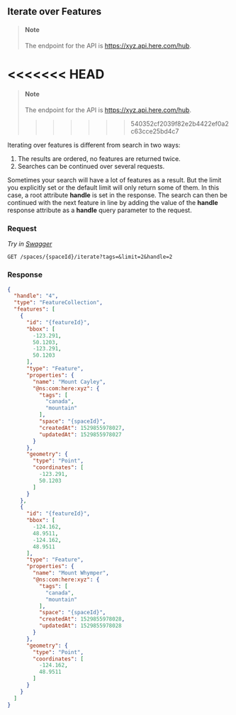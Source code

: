 ## Iterate over Features


> #### Note 
> The endpoint for the API is https://xyz.api.here.com/hub.

<<<<<<< HEAD
=======
> #### Note
>
> The endpoint for the API is <https://xyz.api.here.com/hub>.
>>>>>>> 540352cf2039f82e2b4422ef0a2c63cce25bd4c7

Iterating over features is different from search in two ways:

1. The results are ordered, no features are returned twice.
2. Searches can be continued over several requests.

Sometimes your search will have a lot of features as a result. But the limit you explicitly set or the default limit will only return some of them. In this case, a root attribute **handle** is set in the response. The search can then be continued with the next feature in line by adding the value of the **handle** response attribute as a **handle** query parameter to the request.

### Request

*Try in [Swagger](https://xyz.api.here.com/hub/static/swagger/#/Read%20Features/iterateFeatures)*

```HTTP
GET /spaces/{spaceId}/iterate?tags=&limit=2&handle=2
```

### Response

```JSON
{
  "handle": "4",
  "type": "FeatureCollection",
  "features": [
    {
      "id": "{featureId}",
      "bbox": [
        -123.291,
        50.1203,
        -123.291,
        50.1203
      ],
      "type": "Feature",
      "properties": {
        "name": "Mount Cayley",
        "@ns:com:here:xyz": {
          "tags": [
            "canada",
            "mountain"
          ],
          "space": "{spaceId}",
          "createdAt": 1529855978027,
          "updatedAt": 1529855978027
        }
      },
      "geometry": {
        "type": "Point",
        "coordinates": [
          -123.291,
          50.1203
        ]
      }
    },
    {
      "id": "{featureId}",
      "bbox": [
        -124.162,
        48.9511,
        -124.162,
        48.9511
      ],
      "type": "Feature",
      "properties": {
        "name": "Mount Whymper",
        "@ns:com:here:xyz": {
          "tags": [
            "canada",
            "mountain"
          ],
          "space": "{spaceId}",
          "createdAt": 1529855978028,
          "updatedAt": 1529855978028
        }
      },
      "geometry": {
        "type": "Point",
        "coordinates": [
          -124.162,
          48.9511
        ]
      }
    }
  ]
}
```

